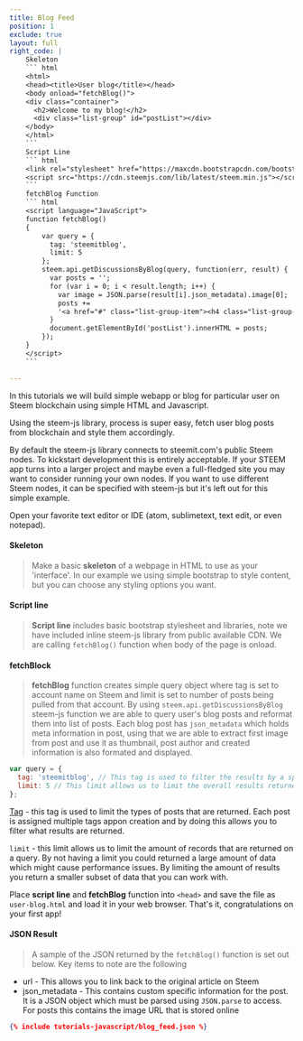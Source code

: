 ```yaml
---
title: Blog Feed
position: 1
exclude: true
layout: full
right_code: |
    Skeleton
    ``` html
    <html>
    <head><title>User blog</title></head>
    <body onload="fetchBlog()">
    <div class="container">
      <h2>Welcome to my blog!</h2>
      <div class="list-group" id="postList"></div>
    </body>
    </html>
    ```
    Script Line
    ``` html
    <link rel="stylesheet" href="https://maxcdn.bootstrapcdn.com/bootstrap/3.3.7/css/bootstrap.min.css">
    <script src="https://cdn.steemjs.com/lib/latest/steem.min.js"></script>
    ```
    fetchBlog Function
    ``` html
    <script language="JavaScript">
    function fetchBlog()
    {
        var query = {
          tag: 'steemitblog',
          limit: 5
        };
        steem.api.getDiscussionsByBlog(query, function(err, result) {
          var posts = '';
          for (var i = 0; i < result.length; i++) {
            var image = JSON.parse(result[i].json_metadata).image[0];
            posts += 
            '<a href="#" class="list-group-item"><h4 class="list-group-item-heading">'+result[i].title+'</h4><p>by '+result[i].author+'</p><center><img src='+image+' class="img-responsive center-block" style="max-width: 450px"/></center><p class="list-group-item-text text-right text-nowrap">'+new Date(result[i].created).toDateString()+'</p></a>';
          }
          document.getElementById('postList').innerHTML = posts;
        });
    }
    </script>
    ```

---
```


In this tutorials we will build simple webapp or blog for particular user on Steem blockchain using simple HTML and Javascript.

Using the steem-js library, process is super easy, fetch user blog posts from blockchain and style them accordingly.

By default the steem-js library connects to steemit.com's public Steem nodes. To kickstart development this is entirely acceptable. If your STEEM app turns into a larger project and maybe even a full-fledged site you may want to consider running your own nodes. If you want to use different Steem nodes, it can be specified with steem-js but it's left out for this simple example.

Open your favorite text editor or IDE (atom, sublimetext, text edit, or even notepad).

#### Skeleton

> Make a basic **skeleton** of a webpage in HTML to use as your 'interface'. In our example we using simple bootstrap to style content, but you can choose any styling options you want. 

#### Script line

> **Script line** includes basic bootstrap stylesheet and libraries, note we have included inline steem-js library from public available CDN. We are calling `fetchBlog()` function when body of the page is onload. 

#### fetchBlock

> **fetchBlog** function creates simple query object where tag is set to account name on Steem and limit is set to number of posts being pulled from that account. By using `steem.api.getDiscussionsByBlog` steem-js function we are able to query user's blog posts and reformat them into list of posts.
> Each blog post has `json_metadata` which holds meta information in post, using that we are able to extract first image from post and use it as thumbnail, post author and created information is also formated and displayed.

``` javascript
var query = {
  tag: 'steemitblog', // This tag is used to filter the results by a specific post tag
  limit: 5 // This limit allows us to limit the overall results returned to 5
};
```

[Tag](/glossary/#Tags) - this tag is used to limit the types of posts that are returned. Each post is assigned multiple tags appon creation and by doing this allows you to filter what results are returned.

`limit` - this limit allows us to limit the amount of records that are returned on a query. By not having a limit you could returned a large amount of data which might cause performance issues. By limiting the amount of results you return a smaller subset of data that you can work with.

Place **script line** and **fetchBlog** function into `<head>` and save the file as `user-blog.html` and load it in your web browser. That's it, congratulations on your first app!

#### JSON Result

> A sample of the JSON returned by the `fetchBlog()` function is set out below. Key items to note are the following

* url - This allows you to link back to the original article on Steem
* json_metadata - This contains custom specific information for the post. It is a JSON object which must be parsed using `JSON.parse` to access. For posts this contains the image URL that is stored online

``` json
{% include tutorials-javascript/blog_feed.json %}
```

